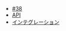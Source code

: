 - [#38](https://github.com/hdknr/annotated-django/issues/38)
- [API](amazonpay.api.md)
- [インテグレーション](amazonpay.integration.md)

